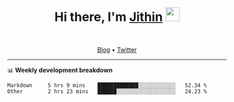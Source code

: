 <h1 align="center">Hi there, I'm <a href="https://jithset.github.io/" target="_blank">Jithin</a> <img
src="https://github.com/blackcater/blackcater/raw/main/images/Hi.gif" height="32" /></h1>

<br />

<p align="center">
  <a href="https://jithset.github.io">Blog</a> •
  <a href="https://twitter.com/jithset">Twitter</a>
</p>

---

📊 **Weekly development breakdown**

<!--START_SECTION:waka-->

```text
Markdown     5 hrs 9 mins    █████████████░░░░░░░░░░░░   52.34 %
Other        2 hrs 23 mins   ██████░░░░░░░░░░░░░░░░░░░   24.23 %
```

<!--END_SECTION:waka-->

